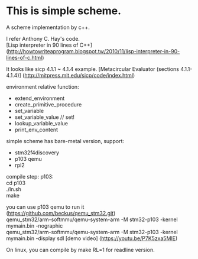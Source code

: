 This is simple scheme.
===========
A scheme implementation by c++.

I refer Anthony C. Hay's code.  
[Lisp interpreter in 90 lines of C++] (http://howtowriteaprogram.blogspot.tw/2010/11/lisp-interpreter-in-90-lines-of-c.html)

It looks like sicp 4.1.1 ~ 4.1.4 example.
[Metacircular Evaluator (sections 4.1.1-4.1.4)]
(http://mitpress.mit.edu/sicp/code/index.html)

environment relative function:
* extend_environment
* create_primitive_procedure
* set_variable
* set_variable_value // set!
* lookup_variable_value
* print_env_content

simple scheme has bare-metal version, support:
 * stm32f4discovery
 * p103 qemu
 * rpi2

compile step:
p103:  
  cd p103  
  ./ln.sh  
  make  

you can use p103 qemu to run it  
(https://github.com/beckus/qemu_stm32.git)  
qemu_stm32/arm-softmmu/qemu-system-arm -M stm32-p103 -kernel mymain.bin -nographic  
qemu_stm32/arm-softmmu/qemu-system-arm -M stm32-p103 -kernel mymain.bin -display sdl
[demo video] (https://youtu.be/P7K5zxa5MlE)

On linux, you can compile by make RL=1 for readline version.
